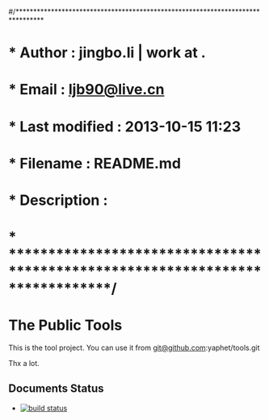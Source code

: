 #/*******************************************************************************
# * Author	 : jingbo.li | work at .
# * Email	 : ljb90@live.cn
# * Last modified : 2013-10-15 11:23
# * Filename	 : README.md
# * Description	 : 
# * *****************************************************************************/
# The Public Tools

This is the tool project.
You can use it from git@github.com:yaphet/tools.git


Thx a lot.

## Documents Status 
* [![build status](https://github.com/yaphet/tools)](https://github.com/yaphet/tools)
